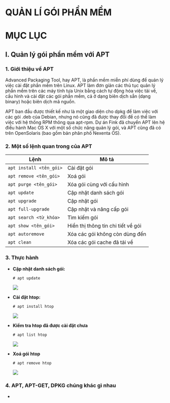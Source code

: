 # QUẢN LÍ GÓI PHẦN MỀM

# MỤC LỤC



## I. Quản lý gói phần mềm với APT

### 1. Giới thiệu về APT

Advanced Packaging Tool, hay APT, là phần mềm miễn phí dùng để quản lý việc cài đặt phần mềm trên Linux. APT làm đơn giản các thủ tục quản lý phần mềm trên các máy tính tựa Unix bằng cách tự động hóa việc tải về, cấu hình và cài đặt các gói phần mềm, cả ở dạng biên dịch sẵn (dạng binary) hoặc biên dịch mã nguồn.

APT ban đầu được thiết kế như là một giao diện cho dpkg để làm việc với các gói .deb của Debian, nhưng nó cũng đã được thay đổi để có thể làm việc với hệ thống RPM thông qua apt-rpm. Dự án Fink đã chuyển APT lên hệ điều hành Mac OS X với một số chức năng quản lý gói, và APT cũng đã có trên OpenSolaris (bao gồm bản phân phố Nexenta OS).

### 2. Một số lệnh quan trong của APT

| Lệnh | Mô tả |
|----------|-------|
|``apt install <tên_gói>``|Cài đặt gói|
|``apt remove <tên_gói>`` |Xoá gói    |
|``apt purge <tên_gói>``  |Xóa gói cùng với cấu hình |
|``apt update``           |Cập nhật danh sách gói |
|``apt upgrade``          |Cập nhật gói|
|``apt full-upgrade``     |Cập nhật và nâng cấp gói|
|``apt search <từ_khóa>`` |Tìm kiếm gói|
|``apt show <tên_gói>``   |Hiển thị thông tin chi tiết về gói|
|``apt autoremove``       |Xóa các gói không còn dùng đến|
|``apt clean``            |Xóa các gói cache đã tải về|

### 3. Thực hành

* **Cập nhật danh sách gói:**

    ``# apt update``

    ![](/thuctap/img/aptupdate.png)

* **Cài đặt htop:**

    ``# apt install htop``

    ![](/thuctap//img/apthtop.png)

* **Kiểm tra htop đã được cài đặt chưa** 

    ``# apt list htop``

    ![](/thuctap/img/checkhtop.png)

* **Xoá gói htop**

    ``# apt remove htop``

    ![](/thuctap//img/removehtop.png)

### 4. APT, APT-GET, DPKG chúng khác gì nhau

  * 